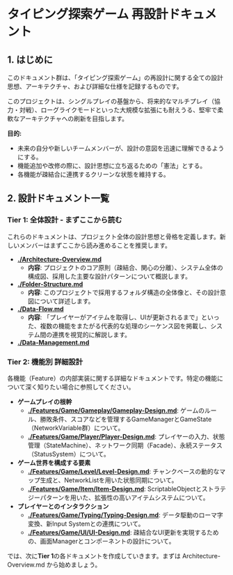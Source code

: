 # **タイピング探索ゲーム 再設計ドキュメント**

## **1\. はじめに**

このドキュメント群は、「タイピング探索ゲーム」の再設計に関する全ての設計思想、アーキテクチャ、および詳細な仕様を記録するものです。

このプロジェクトは、シングルプレイの基盤から、将来的なマルチプレイ（協力・対戦）、ローグライクモードといった大規模な拡張にも耐えうる、堅牢で柔軟なアーキテクチャへの刷新を目指します。

**目的:**

* 未来の自分や新しいチームメンバーが、設計の意図を迅速に理解できるようにする。  
* 機能追加や改修の際に、設計思想に立ち返るための「憲法」とする。  
* 各機能が疎結合に連携するクリーンな状態を維持する。

## **2\. 設計ドキュメント一覧**

### **Tier 1: 全体設計 \- まずここから読む**

これらのドキュメントは、プロジェクト全体の設計思想と骨格を定義します。新しいメンバーはまずここから読み進めることを推奨します。

* [**./Architecture-Overview.md**](./Architecture-Overview.md)  
  * **内容**: プロジェクトのコア原則（疎結合、関心の分離）、システム全体の構成図、採用した主要な設計パターンについて概説します。  
* [**./Folder-Structure.md**](./Folder-Structure.md)  
  * **内容**: このプロジェクトで採用するフォルダ構造の全体像と、その設計意図について詳述します。  
* [**./Data-Flow.md**](./Data-Flow.md)  
  * **内容**: 「プレイヤーがアイテムを取得し、UIが更新されるまで」といった、複数の機能をまたがる代表的な処理のシーケンス図を掲載し、システム間の連携を視覚的に解説します。
* [**./Data-Management.md**](./Data-Management.md)  

### **Tier 2: 機能別 詳細設計**

各機能（Feature）の内部実装に関する詳細なドキュメントです。特定の機能について深く知りたい場合に参照してください。

* **ゲームプレイの根幹**  
  * [**./Features/Game/Gameplay/Gameplay-Design.md**](./Features/Game/Gameplay/Gameplay-Design.md): ゲームのルール、勝敗条件、スコアなどを管理するGameManagerとGameState（NetworkVariable群）について。  
  * [**./Features/Game/Player/Player-Design.md**](./Features/Game/Player/Player-Design.md): プレイヤーの入力、状態管理（StateMachine）、ネットワーク同期（Facade）、永続ステータス（StatusSystem）について。  
* **ゲーム世界を構成する要素**  
  * [**./Features/Game/Level/Level-Design.md**](./Features/Game/Level/Level-Design.md): チャンクベースの動的なマップ生成と、NetworkListを用いた状態同期について。  
  * [**./Features/Game/Item/Item-Design.md**](./Features/Game/Item/Item-Design.md): ScriptableObjectとストラテジーパターンを用いた、拡張性の高いアイテムシステムについて。  
* **プレイヤーとのインタラクション**  
  * [**./Features/Game/Typing/Typing-Design.md**](./Features/Game/Typing/Typing-Design.md): データ駆動のローマ字変換、新Input Systemとの連携について。  
  * [**./Features/Game/UI/UI-Design.md**](./Features/UI/UI-Design.md): 疎結合なUI更新を実現するための、画面Managerとコンポーネントの設計について。

では、次に**Tier 1**の各ドキュメントを作成していきます。まずは Architecture-Overview.md から始めましょう。
